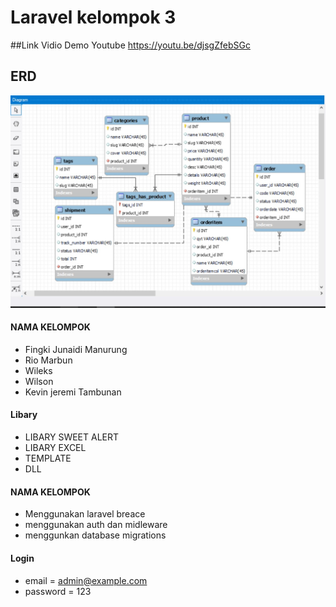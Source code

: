 # Laravel kelompok 3


##Link Vidio Demo Youtube
https://youtu.be/djsgZfebSGc

## ERD

![preview img](/erd.jpg)




#### NAMA KELOMPOK

-   Fingki Junaidi Manurung
-   Rio Marbun
-   Wileks
-   Wilson
-   Kevin jeremi Tambunan

#### Libary

-   LIBARY SWEET ALERT
-   LIBARY EXCEL
-   TEMPLATE
-   DLL

#### NAMA KELOMPOK

-   Menggunakan laravel breace
-   menggunakan auth dan midleware
-   menggunkan database migrations


#### Login

-   email = admin@example.com
-   password = 123
